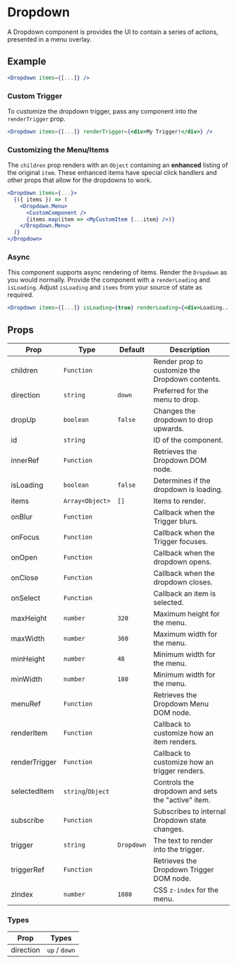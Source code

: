 # Dropdown

A Dropdown component is provides the UI to contain a series of actions, presented in a menu overlay.

## Example

```jsx
<Dropdown items={[...]} />
```

### Custom Trigger

To customize the dropdown trigger, pass any component into the `renderTrigger` prop.

```jsx
<Dropdown items={[...]} renderTrigger={<div>My Trigger!</div>} />
```

### Customizing the Menu/Items

The `children` prop renders with an `Object` containing an **enhanced** listing of the original `item`. These enhanced items have special click handlers and other props that allow for the dropdowns to work.

```jsx
<Dropdown items={...}>
  {({ items }) => (
    <Dropdown.Menu>
      <CustomComponent />
      {items.map(item => <MyCustomItem {...item} />)}
    </Dropdown.Menu>
  )}
</Dropdown>
```

### Async

This component supports async rendering of items. Render the `Dropdown` as you would normally. Provide the component with a `renderLoading` and `isLoading`. Adjust `isLoading` and `items` from your source of state as required.

```jsx
<Dropdown items={[...]} isLoading={true} renderLoading={<div>Loading...</div>} />
```

## Props

| Prop          | Type              | Default    | Description                                       |
| ------------- | ----------------- | ---------- | ------------------------------------------------- |
| children      | `Function`        |            | Render prop to customize the Dropdown contents.   |
| direction     | `string`          | `down`     | Preferred for the menu to drop.                   |
| dropUp        | `boolean`         | `false`    | Changes the dropdown to drop upwards.             |
| id            | `string`          |            | ID of the component.                              |
| innerRef      | `Function`        |            | Retrieves the Dropdown DOM node.                  |
| isLoading     | `boolean`         | `false`    | Determines if the dropdown is loading.            |
| items         | `Array<Object>`   | `[]`       | Items to render.                                  |
| onBlur        | `Function`        |            | Callback when the Trigger blurs.                  |
| onFocus       | `Function`        |            | Callback when the Trigger focuses.                |
| onOpen        | `Function`        |            | Callback when the dropdown opens.                 |
| onClose       | `Function`        |            | Callback when the dropdown closes.                |
| onSelect      | `Function`        |            | Callback an item is selected.                     |
| maxHeight     | `number`          | `320`      | Maximum height for the menu.                      |
| maxWidth      | `number`          | `360`      | Maximum width for the menu.                       |
| minHeight     | `number`          | `48`       | Minimum width for the menu.                       |
| minWidth      | `number`          | `180`      | Minimum width for the menu.                       |
| menuRef       | `Function`        |            | Retrieves the Dropdown Menu DOM node.             |
| renderItem    | `Function`        |            | Callback to customize how an item renders.        |
| renderTrigger | `Function`        |            | Callback to customize how an trigger renders.     |
| selectedItem  | `string`/`Object` |            | Controls the dropdown and sets the "active" item. |
| subscribe     | `Function`        |            | Subscribes to internal Dropdown state changes.    |
| trigger       | `string`          | `Dropdown` | The text to render into the trigger.              |
| triggerRef    | `Function`        |            | Retrieves the Dropdown Trigger DOM node.          |
| zIndex        | `number`          | `1080`     | CSS `z-index` for the menu.                       |

### Types

| Prop      | Types         |
| --------- | ------------- |
| direction | `up` / `down` |
